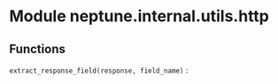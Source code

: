 Module neptune.internal.utils.http
==================================

Functions
---------

    
`extract_response_field(response, field_name)`
: